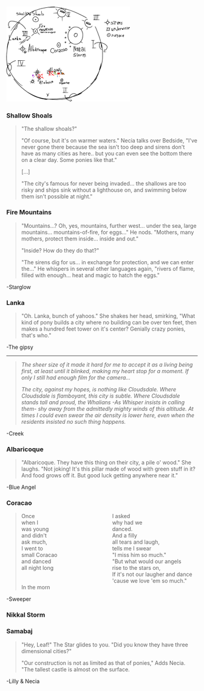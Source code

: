 ![](Mapa/mapa2.svg)

### Shallow Shoals

> "The shallow shoals?"
> 
> "Of course, but it's on warmer waters." Necia talks over Bedside, "I've never gone there because the sea isn't too deep and sirens don't have as many cities as here.. but you can even see the bottom there on a clear day. Some ponies like that."
> 
> [...]
> 
>"The city's famous for never being invaded... the shallows are too risky and ships sink without a lighthouse on, and swimming below them isn't possible at night."

### Fire Mountains

> "Mountains...? Oh, yes, mountains, further west... under the sea, large mountains... mountains-of-fire, for eggs..." He nods. "Mothers, many mothers, protect them inside... inside and out."
> 
> "Inside? How do they do that?"
> 
> "The sirens dig for us... in exchange for protection, and we can enter the..." He whispers in several other languages again, "rivers of flame, filled with enough... heat and magic to hatch the eggs."

 -Starglow

### Lanka

> "Oh. Lanka, bunch of yahoos." She shakes her head, smirking, "What kind of pony builds a city where no building can be over ten feet, then makes a hundred feet tower on it's center? Genially crazy ponies, that's who."

 -The gipsy

-------------------------------------

> *The sheer size of it made it hard for me to accept it as a living being first, at least until it *blinked*, making my heart stop for a moment. If only I still had enough film for the camera...*
> 
> *The city, against my hopes, is nothing like Cloudsdale. Where Cloudsdale is flamboyant, this city is subtle. Where Cloudsdale stands tall and proud, the Whalians -As Whisper insists in calling them- shy away from the admittedly mighty winds of this altitude. At times I could even swear the air density is lower here, even when the residents insisted no such thing happens.*

 -Creek


### Albaricoque

> "Albaricoque. They have this thing on their city, a pile o' wood." She laughs. "Not joking! It's this pillar made of wood with green stuff in it? And food grows off it. But good luck getting anywhere near it."

 -Blue Angel


### Coracao


<p>
<blockquote style="column-count: 2;-moz-column-count: 2;-webkit-column-count: 2;columns:2;">
Once
<br>when I
<br>was young
<br>and didn't
<br>ask much,
<br>I went to
<br>small Coracao
<br>and danced
<br>all night long
<br><br>
<br>In the morn
<br>I asked
<br>why had we
<br>danced.
<br>And a filly
<br>all tears and laugh,
<br>tells me I swear
<br>"I miss him so much."
<br>"But what would our angels
<br>rise to the stars on,
<br>If it's not our laugher and dance
<br>'cause we love 'em so much."
</blockquote>
 -Sweeper
</p>


### Nikkal Storm



### Samabaj

>"Hey, Leaf!" The Star glides to you. "Did you know they have three dimensional cities?" 
> 
>"Our construction is not as limited as that of ponies," Adds Necia. "The tallest castle is almost on the surface.

-Lilly & Necia